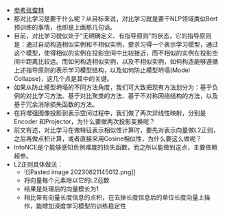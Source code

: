 - [参考张俊林](https://zhuanlan.zhihu.com/p/367290573)
- 那对比学习是要干什么呢？从目标来说，对比学习就是要干NLP领域类似Bert预训练的事情，也即是上面那几句话。
- 目前，对比学习貌似处于“无明确定义、有指导原则”的状态，它的指导原则是：通过自动构造相似实例和不相似实例，要求习得一个表示学习模型，通过这个模型，使得相似的实例在投影空间中比较接近，而不相似的实例在投影空间中距离比较远。而如何构造相似实例，以及不相似实例，如何构造能够遵循上述指导原则的表示学习模型结构，以及如何防止模型坍塌(Model Collapse)，这几个点是其中的关键。
- 如果从防止模型坍塌的不同方法角度，我们可大致把现有方法划分为：基于负例的对比学习方法、基于对比聚类的方法、基于不对称网络结构的方法，以及基于冗余消除损失函数的方法。
- 在将增强图像投影到表示空间过程中，我们做了两次非线性映射，分别是Encoder 和Projector，为什么要做两次投影变换呢？
- 前文有述，对比学习在做特征表示相似性计算时，要先对表示向量做L2正则，之后再做点积计算，或者直接采用Cosine相似性，为什么要这么做呢？
- InfoNCE是个能够感知负例难度的损失函数，而之所以能做到这点，主要依赖超参。
- L2正则具体做法：
	- ![[Pasted image 20230621145012.png]]
	- 将向量每个元素除以它的L2范数
	- 结果是处理后的向量模长为1
	- 相比带有向量长度信息的点积，在去掉长度信息后的单位长度向量上操作，能增加深度学习模型的训练稳定性